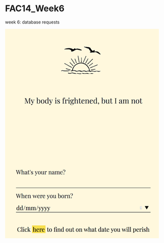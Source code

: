 # FAC14_Week6
week 6: database requests

![screenshot of site](https://github.com/njons/FAC14_Week6/blob/master/Screen%20Shot%202018-08-11%20at%2018.57.29.png)
